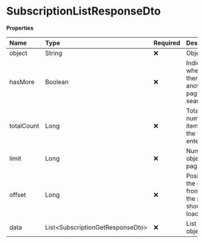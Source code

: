 # SubscriptionListResponseDto

**Properties**

| Name       | Type                               | Required | Description                                                 |
| :--------- | :--------------------------------- | :------- | :---------------------------------------------------------- |
| object     | String                             | ❌       | Object type                                                 |
| hasMore    | Boolean                            | ❌       | Indicates whether there is another page to be searched      |
| totalCount | Long                               | ❌       | Total number of items for the filters entered               |
| limit      | Long                               | ❌       | Number of objects per page                                  |
| offset     | Long                               | ❌       | Position of the object from which the page should be loaded |
| data       | List\<SubscriptionGetResponseDto\> | ❌       | List of objects                                             |

<!-- This file was generated by liblab | https://liblab.com/ -->
